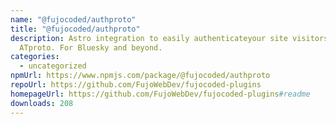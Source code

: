 ```yaml
---
name: "@fujocoded/authproto"
title: "@fujocoded/authproto"
description: Astro integration to easily authenticateyour site visitors using
  ATproto. For Bluesky and beyond.
categories:
  - uncategorized
npmUrl: https://www.npmjs.com/package/@fujocoded/authproto
repoUrl: https://github.com/FujoWebDev/fujocoded-plugins
homepageUrl: https://github.com/FujoWebDev/fujocoded-plugins#readme
downloads: 208
---
```

